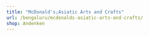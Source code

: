 ```yaml
---
title: "McDonald's;Asiatic Arts and Crafts"
url: /bengaluru/mcdonalds-asiatic-arts-and-crafts/
shop: Andenken
---
```

